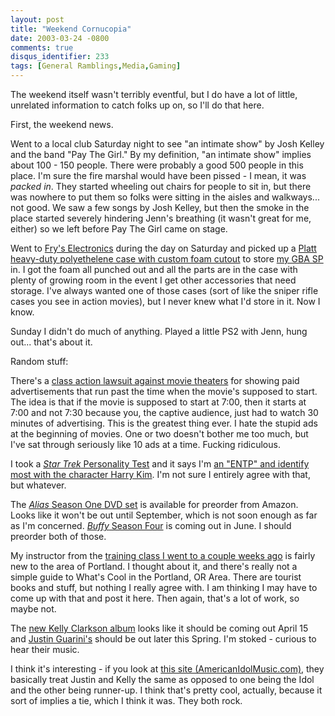 ```yaml
---
layout: post
title: "Weekend Cornucopia"
date: 2003-03-24 -0800
comments: true
disqus_identifier: 233
tags: [General Ramblings,Media,Gaming]
---
```

The weekend itself wasn't terribly eventful, but I do have a lot of
little, unrelated information to catch folks up on, so I'll do that
here.
 
 First, the weekend news.
 
 Went to a local club Saturday night to see "an intimate show" by Josh
Kelley and the band "Pay The Girl." By my definition, "an intimate show"
implies about 100 - 150 people. There were probably a good 500 people in
this place. I'm sure the fire marshal would have been pissed - I mean,
it was *packed in*. They started wheeling out chairs for people to sit
in, but there was nowhere to put them so folks were sitting in the
aisles and walkways... not good. We saw a few songs by Josh Kelley, but
then the smoke in the place started severely hindering Jenn's breathing
(it wasn't great for me, either) so we left before Pay The Girl came on
stage.
 
 Went to [Fry's Electronics](http://www.frys.com/) during the day on
Saturday and picked up a [Platt heavy-duty polyethelene case with custom
foam cutout](http://www.plattcases.com/Products-A-New.asp?ProductID=6)
to store [my GBA
SP](/archive/2003/03/21/ladies-ladies-ladies--gameboy-advance-sp-is-in-da.aspx)
in. I got the foam all punched out and all the parts are in the case
with plenty of growing room in the event I get other accessories that
need storage. I've always wanted one of those cases (sort of like the
sniper rifle cases you see in action movies), but I never knew what I'd
store in it. Now I know.
 
 Sunday I didn't do much of anything. Played a little PS2 with Jenn,
hung out... that's about it.
 
 Random stuff:
 
 There's a [class action lawsuit against movie
theaters](http://www.nomovieads.com/) for showing paid advertisements
that run past the time when the movie's supposed to start. The idea is
that if the movie is supposed to start at 7:00, then it starts at 7:00
and not 7:30 because you, the captive audience, just had to watch 30
minutes of advertising. This is the greatest thing ever. I hate the
stupid ads at the beginning of movies. One or two doesn't bother me too
much, but I've sat through seriously like 10 ads at a time. Fucking
ridiculous.
 
 I took a [*Star Trek* Personality
Test](http://startrek.about.com/library/weekly/aa080201.htm) and it says
I'm [an "ENTP" and identify most with the character Harry
Kim](http://startrek.about.com/library/weekly/aa080201u.htm). I'm not
sure I entirely agree with that, but whatever.
 
 The [*Alias* Season One DVD
set](http://www.amazon.com/exec/obidos/ASIN/B00005JLF1/mhsvortex) is
available for preorder from Amazon. Looks like it won't be out until
September, which is not soon enough as far as I'm concerned. [*Buffy*
Season
Four](http://www.amazon.com/exec/obidos/ASIN/B00008K2XP/mhsvortex) is
coming out in June. I should preorder both of those.
 
 My instructor from the [training class I went to a couple weeks
ago](/archive/2003/03/07/out-for-sql-training.aspx) is fairly new to the
area of Portland. I thought about it, and there's really not a simple
guide to What's Cool in the Portland, OR Area. There are tourist books
and stuff, but nothing I really agree with. I am thinking I may have to
come up with that and post it here. Then again, that's a lot of work, so
maybe not.
 
 The [new Kelly Clarkson
album](http://www.amazon.com/exec/obidos/ASIN/B00007GUIO/mhsvortex)
looks like it should be coming out April 15 and [Justin
Guarini's](http://www.amazon.com/exec/obidos/ASIN/B000078D18/mhsvortex)
should be out later this Spring. I'm stoked - curious to hear their
music.
 
 I think it's interesting - if you look at [this site
(AmericanIdolMusic.com)](http://www.americanidolmusic.com/), they
basically treat Justin and Kelly the same as opposed to one being the
Idol and the other being runner-up. I think that's pretty cool,
actually, because it sort of implies a tie, which I think it was. They
both rock.
